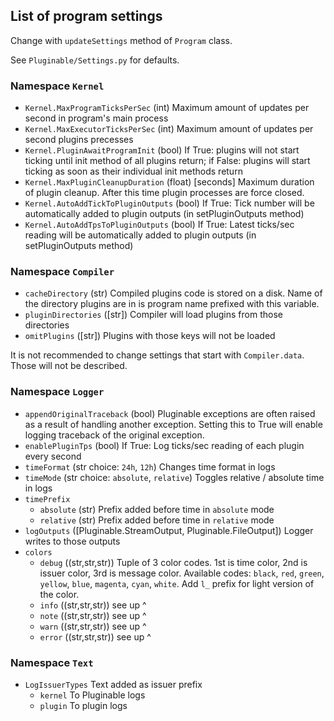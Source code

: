 ## List of program settings
Change with `updateSettings` method of `Program` class.

See `Pluginable/Settings.py` for defaults.

### Namespace `Kernel`

- `Kernel.MaxProgramTicksPerSec` (int) Maximum amount of updates per second in program's main process
- `Kernel.MaxExecutorTicksPerSec` (int) Maximum amount of updates per second plugins precesses
- `Kernel.PluginAwaitProgramInit` (bool) If True: plugins will not start ticking until init method of all plugins return; if False: plugins will start ticking as soon as their individual init methods return
- `Kernel.MaxPluginCleanupDuration` (float) [seconds] Maximum duration of plugin cleanup. After this time plugin processes are force closed.
- `Kernel.AutoAddTickToPluginOutputs` (bool) If True: Tick number will be automatically added to plugin outputs (in setPluginOutputs method)
- `Kernel.AutoAddTpsToPluginOutputs` (bool) If True: Latest ticks/sec reading will be automatically added to plugin outputs (in setPluginOutputs method)

### Namespace `Compiler`

- `cacheDirectory` (str) Compiled plugins code is stored on a disk. Name of the directory plugins are in is program name prefixed with this variable.
- `pluginDirectories` ([str]) Compiler will load plugins from those directories
- `omitPlugins` ([str]) Plugins with those keys will not be loaded

It is not recommended to change settings that start with `Compiler.data`.
Those will not be described.

### Namespace `Logger`

- `appendOriginalTraceback` (bool) Pluginable exceptions are often raised as a result of handling another exception. Setting this to True will enable logging traceback of the original exception.
- `enablePluginTps` (bool) If True: Log ticks/sec reading of each plugin every second
- `timeFormat` (str choice: `24h`, `12h`) Changes time format in logs
- `timeMode` (str choice: `absolute`, `relative`) Toggles relative / absolute time in logs
- `timePrefix`
  - `absolute` (str) Prefix added before time in `absolute` mode
  - `relative` (str) Prefix added before time in `relative` mode
- `logOutputs` ([Pluginable.StreamOutput, Pluginable.FileOutput]) Logger writes to those outputs
- `colors`
  - `debug` ((str,str,str)) Tuple of 3 color codes. 1st is time color, 2nd is issuer color, 3rd is message color. Available codes: `black`, `red`, `green`, `yellow`, `blue`, `magenta`, `cyan`, `white`. Add `l_` prefix for light version of the color.
  - `info` ((str,str,str)) see up ^
  - `note` ((str,str,str)) see up ^
  - `warn` ((str,str,str)) see up ^
  - `error` ((str,str,str)) see up ^

### Namespace `Text`

- `LogIssuerTypes` Text added as issuer prefix
  - `kernel` To Pluginable logs
  - `plugin` To plugin logs
